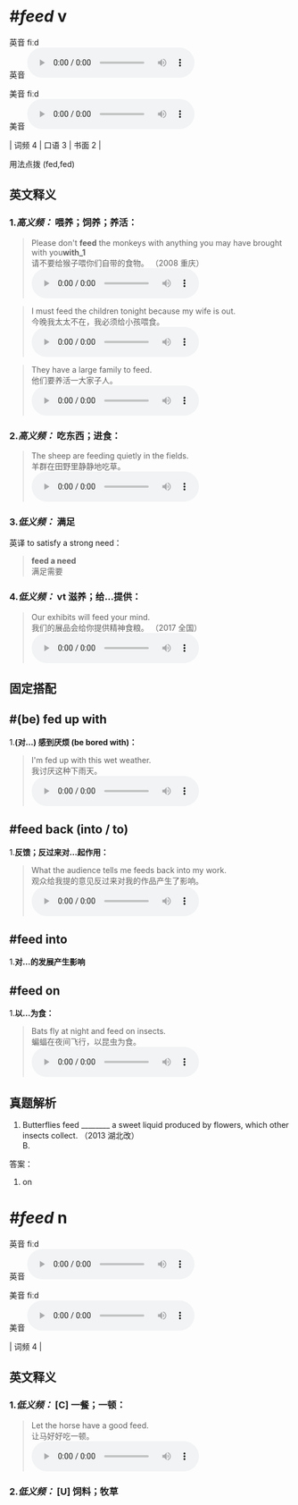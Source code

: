 # ***\#feed*** v
英音 fiːd  
英音
<audio src="./media/feed-B.aac" controls="controls"></audio>

美音 fiːd  
美音
<audio src="./media/feed.aac" controls="controls"></audio>



| 词频 4 | 口语 3 | 书面 2 |  

用法点拨  (fed,fed)

英文释义
---
### 1.*高义频：* **喂养；饲养；养活：**  

 > Please don't **feed** the monkeys with anything you may have brought with you**with_1**  
 > 请不要给猴子喂你们自带的食物。  （2008 重庆）  
<audio src="./media/feed-1.aac" controls="controls"></audio>

 > I must feed the children tonight because my wife is out.  
 > 今晚我太太不在，我必须给小孩喂食。    
<audio src="./media/feed-2.aac" controls="controls"></audio>

 > They have a large family to feed.  
 > 他们要养活一大家子人。    
<audio src="./media/feed-3.aac" controls="controls"></audio>

### 2.*高义频：* **吃东西；进食：**  

 > The sheep are feeding quietly in the fields.  
 > 羊群在田野里静静地吃草。    
<audio src="./media/feed-4.aac" controls="controls"></audio>

### 3.*低义频：* **满足**  
英译 to satisfy a strong need：

 > **feed a need**   
 > 满足需要    

### 4.*低义频：* **vt 滋养；给…提供：**  

 > Our exhibits will feed your mind.  
 > 我们的展品会给你提供精神食粮。  （2017 全国）  
<audio src="./media/Our exhibits will317补录_AAC.aac" controls="controls"></audio>


固定搭配
---
## \#(be) fed up with
1.**(对…) 感到厌烦 (be bored with)：**  

 > I'm fed up with this wet weather.  
 > 我讨厌这种下雨天。    
<audio src="./media/feed-7.aac" controls="controls"></audio>

## \#feed back (into / to)
1.**反馈；反过来对…起作用：**  

 > What the audience tells me feeds back into my work.  
 > 观众给我提的意见反过来对我的作品产生了影响。    
<audio src="./media/feed-5.aac" controls="controls"></audio>

## \#feed into
1.**对…的发展产生影响**  

## \#feed on
1.**以…为食：**  

 > Bats fly at night and feed on insects.  
 > 蝙蝠在夜间飞行，以昆虫为食。    
<audio src="./media/feed-6.aac" controls="controls"></audio>


真题解析
---
1. Butterflies feed ________ a sweet liquid produced by flowers, which other insects collect.  （2013 湖北改）  
B.   

答案：
1. on  

# ***\#feed*** n
英音 fiːd  
英音
<audio src="./media/feed-B.aac" controls="controls"></audio>

美音 fiːd  
美音
<audio src="./media/feed.aac" controls="controls"></audio>



| 词频 4 |  

英文释义
---
### 1.*低义频：* **[C] 一餐；一顿：**  

 > Let the horse have a good feed.  
 > 让马好好吃一顿。    
<audio src="./media/feed-8.aac" controls="controls"></audio>

### 2.*低义频：* **[U] 饲料；牧草**  


